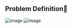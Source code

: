 ## Problem Definition&#x1F537;

![image](https://user-images.githubusercontent.com/46663815/219640920-9adfa465-5a38-4430-9e73-d368469a5733.png)
![image](https://user-images.githubusercontent.com/46663815/219640021-88b575b5-fa76-426c-a539-83acb44afae7.png)
